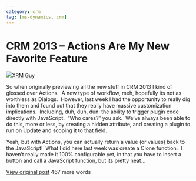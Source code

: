 ```yaml
---
category: crm
tag: [ms-dynamics, crm]
---
```


# CRM 2013 – Actions Are My New Favorite Feature


 ![](https://1.gravatar.com/avatar/daaa3d72cec6aa23016f24f24aefa8f028e276aba4ad23976a9cdd095ca3ad9a?s=32&d=identicon&r=G)[XRM Guy](http://xrmguy.com/2014/03/10/crm-2013-actions-are-my-new-favorite-feature)


So when originally previewing all the new stuff in CRM 2013 I kind of glossed over Actions.  A new type of workflow, meh, hopefully its not as worthless as Dialogs.  However, last week I had the opportunity to really dig into them and found out that they really have massive customization implications.  Including, duh, duh, dun: the ability to trigger plugin code directly with JavaScript.  “Who cares?” you ask.  We’ve always been able to do this, more or less, by creating a hidden attribute, and creating a plugin to run on Update and scoping it to that field.


Yeah, but with Actions, you can actually return a value (or values) back to the JavaScript!  What I did here last week was create a Clone function.  I haven’t really made it 100% configurable yet, in that you have to insert a button and call a JavaScript function, but its pretty neat…


[View original post](http://xrmguy.com/2014/03/10/crm-2013-actions-are-my-new-favorite-feature) 467 more words

 